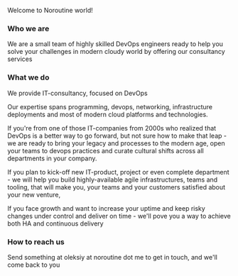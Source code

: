 Welcome to Noroutine world! 

### Who we are

We are a small team of highly skilled DevOps engineers ready to help you solve your challenges in modern cloudy world by offering our consultancy services

### What we do
We provide IT-consultancy, focused on DevOps

Our expertise spans programming, devops, networking, infrastructure deployments and most of modern cloud platforms and technologies.

If you're from one of those IT-companies from 2000s who realized that DevOps is a better way to go forward, but not sure how to make that leap - we are ready to bring your legacy and processes to the modern age, open your teams to devops practices and curate cultural shifts across all departments in your company.

If you plan to kick-off new IT-product, project or even complete department - we will help you build highly-available agile infrastructures, teams and tooling, that will make you, your teams and your customers satisfied about your new venture,

If you face growth and want to increase your uptime and keep risky changes under control and deliver on time - we'll pove you a way to achieve both HA and continuous delivery

### How to reach us
Send something at oleksiy at noroutine dot me to get in touch, and we'll come back to you
